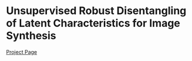 # Unsupervised Robust Disentangling of Latent Characteristics for Image Synthesis

[Project Page](https://compvis.github.io/robust-disentangling)
